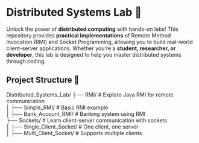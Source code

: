 # **Distributed Systems Lab 🚀**  

Unlock the power of **distributed computing** with hands-on labs! This repository provides **practical implementations** of Remote Method Invocation (RMI) and Socket Programming, allowing you to build real-world client-server applications. Whether you're a **student, researcher, or developer**, this lab is designed to help you master distributed systems through coding.  

## **Project Structure 📂**  



Distributed_Systems_Lab/
├── RMI/                      # Explore Java RMI for remote communication  
│   ├── Simple_RMI/           # Basic RMI example  
│   ├── Bank_Account_RMI/     # Banking system using RMI  
├── Sockets/                  # Learn client-server communication with sockets  
│   ├── Single_Client_Socket/ # One client, one server  
│   ├── Multi_Client_Socket/  # Supports multiple clients  
